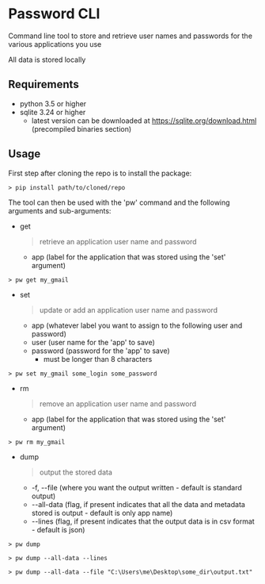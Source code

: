 # Password CLI

Command line tool to store and retrieve user names and passwords for the various applications
you use

All data is stored locally


## Requirements

* python 3.5 or higher
* sqlite 3.24 or higher
	+ latest version can be downloaded at https://sqlite.org/download.html (precompiled binaries section)


## Usage

First step after cloning the repo is to install the package:
```console
> pip install path/to/cloned/repo
```

The tool can then be used with the 'pw' command and the following arguments and sub-arguments:

* get
	> retrieve an application user name and password
    + app (label for the application that was stored using the 'set' argument)
```console
> pw get my_gmail
```

* set
	> update or add an application user name and password
    + app (whatever label you want to assign to the following user and password)
	+ user (user name for the 'app' to save)
	+ password (password for the 'app' to save)
		- must be longer than 8 characters
```console
> pw set my_gmail some_login some_password
```

* rm
	> remove an application user name and password
    + app (label for the application that was stored using the 'set' argument)
```console
> pw rm my_gmail
```

* dump
	> output the stored data
    + -f, --file (where you want the output written - default is standard output)
	+ --all-data (flag, if present indicates that all the data and metadata stored is output - default is only app name)
	+ --lines (flag, if present indicates that the output data is in csv format - default is json)
```console
> pw dump
```
```console
> pw dump --all-data --lines
```
```console
> pw dump --all-data --file "C:\Users\me\Desktop\some_dir\output.txt"
```
